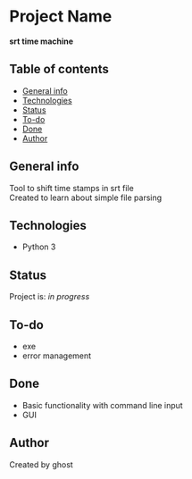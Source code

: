 # Project Name
**srt time machine**

## Table of contents
* [General info](#general-info)
* [Technologies](#technologies)
* [Status](#status)
* [To-do](#to-do)
* [Done](#done)
* [Author](#author)

## General info
Tool to shift time stamps in srt file  
Created to learn about simple file parsing

## Technologies
* Python 3

## Status
Project is: _in progress_

## To-do
* exe
* error management

## Done
* Basic functionality with command line input
* GUI

## Author
Created by ghost
